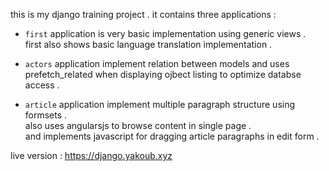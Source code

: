 this is my django training project .
it contains three applications :

- `first` application is very basic implementation using generic views .  
first also shows basic language translation implementation .  

- `actors` application implement relation between models and uses prefetch_related when displaying ojbect listing to optimize databse access .

- `article` application implement multiple paragraph structure using formsets .  
also uses angularsjs to browse content in single page .  
and implements javascript for dragging article paragraphs in edit form .  

live version : https://django.yakoub.xyz
